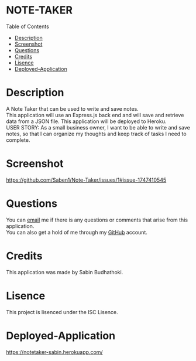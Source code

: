 # NOTE-TAKER
Table of Contents
- [Description](#description)
- [Screenshot](#screenshot)
- [Questions](#questions)
- [Credits](#credits)
- [Lisence](#lisence)
- [Deployed-Application](#deployed-application)

# Description
A Note Taker that can be used to write and save notes.<br>
This application will use an Express.js back end and will save and retrieve data from a JSON file. This application will be deployed to Heroku.<br>
USER STORY: As a small business owner, I want to be able to write and save notes,
so that I can organize my thoughts and keep track of tasks I need to complete.

# Screenshot
https://github.com/Saben1/Note-Taker/issues/1#issue-1747410545


# Questions
You can [email](budhathokisabin303@gmail.com) me if there is any questions or comments that arise from this application.<br>
You can also get a hold of me through my [GitHub](https://github.com/Saben1) account.

# Credits
This application was made by Sabin Budhathoki.

# Lisence
This project is lisenced under the ISC Lisence.


# Deployed-Application
https://notetaker-sabin.herokuapp.com/
